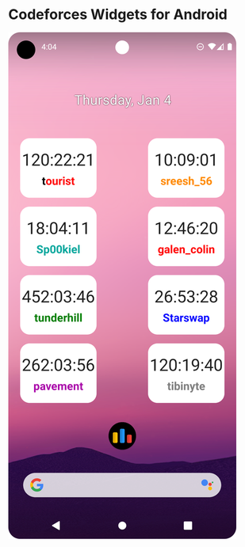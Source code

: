 # Codeforces Widgets for Android
![A screenshot of a mobile phone screen displaying the timer widget provided by this app.](timer_widget_usage.png)